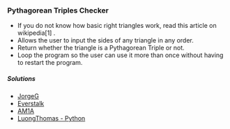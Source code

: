 ### Pythagorean Triples Checker
- If you do not know how basic right triangles work, read this article on wikipedia[1] .
- Allows the user to input the sides of any triangle in any order.
- Return whether the triangle is a Pythagorean Triple or not.
- Loop the program so the user can use it more than once without having to restart the program.

##### Solutions
- [JorgeG](https://github.com/JorgeG/solutions/blob/master/pythag-triples/triples.py)
- [Everstalk](https://github.com/Everstalk/BP/blob/master/Pythagorean-Checker.py)
- [AM1A](https://github.com/AM1A/PythagoreanTriplet)
- [LuongThomas - Python ](https://github.com/luongthomas/Python-Mini-Projects/blob/master/PythagoreanTriplesChecker/pythagoreanChecker.py)
